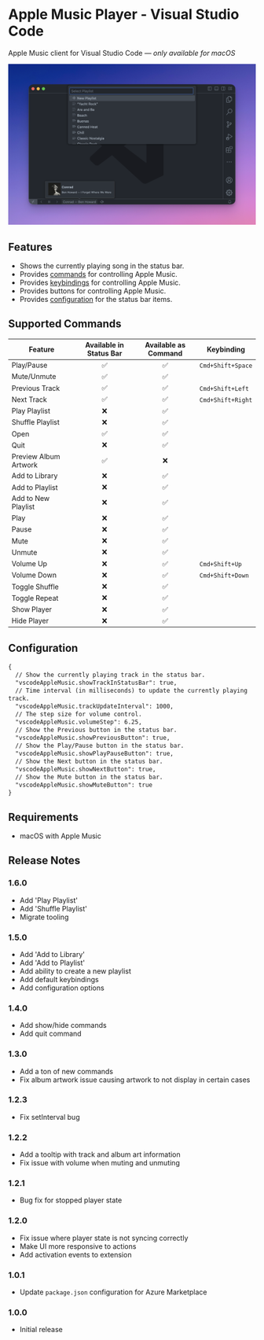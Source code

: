 # Apple Music Player - Visual Studio Code

Apple Music client for Visual Studio Code — _only available for macOS_

![Screen Shot](images/screenshot.png)

## Features

- Shows the currently playing song in the status bar.
- Provides [commands](#supported-commands) for controlling Apple Music.
- Provides [keybindings](#supported-commands) for controlling Apple Music.
- Provides buttons for controlling Apple Music.
- Provides [configuration](#configuration) for the status bar items.

## Supported Commands

| Feature               | Available in Status Bar | Available as Command | Keybinding        |
| --------------------- | :---------------------: | :------------------: | ----------------- |
| Play/Pause            |           ✅            |          ✅          | `Cmd+Shift+Space` |
| Mute/Unmute           |           ✅            |          ✅          |                   |
| Previous Track        |           ✅            |          ✅          | `Cmd+Shift+Left`  |
| Next Track            |           ✅            |          ✅          | `Cmd+Shift+Right` |
| Play Playlist         |           ❌            |          ✅          |                   |
| Shuffle Playlist      |           ❌            |          ✅          |                   |
| Open                  |           ✅            |          ✅          |                   |
| Quit                  |           ❌            |          ✅          |                   |
| Preview Album Artwork |           ✅            |          ❌          |                   |
| Add to Library        |           ❌            |          ✅          |                   |
| Add to Playlist       |           ❌            |          ✅          |                   |
| Add to New Playlist   |           ❌            |          ✅          |                   |
| Play                  |           ❌            |          ✅          |                   |
| Pause                 |           ❌            |          ✅          |                   |
| Mute                  |           ❌            |          ✅          |                   |
| Unmute                |           ❌            |          ✅          |                   |
| Volume Up             |           ❌            |          ✅          | `Cmd+Shift+Up`    |
| Volume Down           |           ❌            |          ✅          | `Cmd+Shift+Down`  |
| Toggle Shuffle        |           ❌            |          ✅          |                   |
| Toggle Repeat         |           ❌            |          ✅          |                   |
| Show Player           |           ❌            |          ✅          |                   |
| Hide Player           |           ❌            |          ✅          |                   |

## Configuration

```jsonc
{
  // Show the currently playing track in the status bar.
  "vscodeAppleMusic.showTrackInStatusBar": true,
  // Time interval (in milliseconds) to update the currently playing track.
  "vscodeAppleMusic.trackUpdateInterval": 1000,
  // The step size for volume control.
  "vscodeAppleMusic.volumeStep": 6.25,
  // Show the Previous button in the status bar.
  "vscodeAppleMusic.showPreviousButton": true,
  // Show the Play/Pause button in the status bar.
  "vscodeAppleMusic.showPlayPauseButton": true,
  // Show the Next button in the status bar.
  "vscodeAppleMusic.showNextButton": true,
  // Show the Mute button in the status bar.
  "vscodeAppleMusic.showMuteButton": true
}
```

## Requirements

- macOS with Apple Music

## Release Notes

### 1.6.0

- Add 'Play Playlist'
- Add 'Shuffle Playlist'
- Migrate tooling

### 1.5.0

- Add 'Add to Library'
- Add 'Add to Playlist'
- Add ability to create a new playlist
- Add default keybindings
- Add configuration options

### 1.4.0

- Add show/hide commands
- Add quit command

### 1.3.0

- Add a ton of new commands
- Fix album artwork issue causing artwork to not display in certain cases

### 1.2.3

- Fix setInterval bug

### 1.2.2

- Add a tooltip with track and album art information
- Fix issue with volume when muting and unmuting

### 1.2.1

- Bug fix for stopped player state

### 1.2.0

- Fix issue where player state is not syncing correctly
- Make UI more responsive to actions
- Add activation events to extension

### 1.0.1

- Update `package.json` configuration for Azure Marketplace

### 1.0.0

- Initial release
